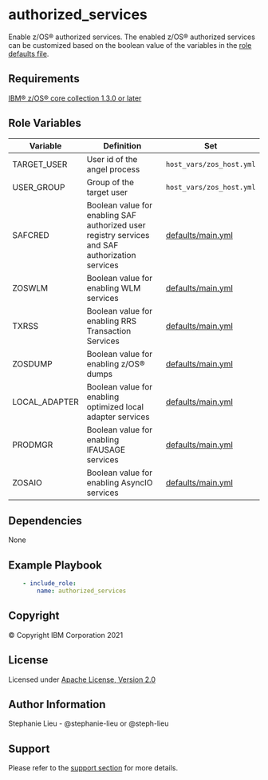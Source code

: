 authorized_services
=========

Enable z/OS&reg; authorized services. The enabled z/OS&reg; authorized services can be customized based on the boolean value of the variables in the [role defaults file](./defaults).

Requirements
------------

[IBM&reg; z/OS&reg; core collection 1.3.0 or later](https://galaxy.ansible.com/ibm/ibm_zos_core)

Role Variables
--------------

| Variable      | Definition                             | Set                                              |
| ------------- | ---------------------------------------|--------------------------------------------------|
| TARGET_USER   | User id of the angel process | `host_vars/zos_host.yml` |
| USER_GROUP    | Group of the target user | `host_vars/zos_host.yml` |
| SAFCRED       | Boolean value for enabling SAF authorized user registry services and SAF authorization services | [defaults/main.yml](defaults/main.yml)|
| ZOSWLM        | Boolean value for enabling WLM services | [defaults/main.yml](defaults/main.yml)|
| TXRSS         | Boolean value for enabling  RRS Transaction Services | [defaults/main.yml](defaults/main.yml)|
| ZOSDUMP       | Boolean value for enabling z/OS&reg; dumps | [defaults/main.yml](defaults/main.yml)|
| LOCAL_ADAPTER | Boolean value for enabling optimized local adapter services | [defaults/main.yml](defaults/main.yml)|
| PRODMGR       | Boolean value for enabling IFAUSAGE services | [defaults/main.yml](defaults/main.yml)|
| ZOSAIO        | Boolean value for enabling AsyncIO services | [defaults/main.yml](defaults/main.yml)|

Dependencies
------------

None

Example Playbook
----------------
```yaml
    - include_role:
        name: authorized_services
```

Copyright
---------

© Copyright IBM Corporation 2021

License
-------

Licensed under [Apache License, Version 2.0](https://opensource.org/licenses/Apache-2.0)

Author Information
------------------

Stephanie Lieu - @stephanie-lieu or @steph-lieu

Support
-------

Please refer to the [support section](https://github.com/IBM/z_ansible_collections_samples/blob/master/README.md#support) for more details.
